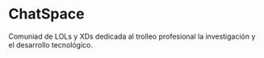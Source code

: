 ChatSpace
=========

Comuniad de LOLs y XDs dedicada al trolleo profesional la investigación y el desarrollo tecnológico.
